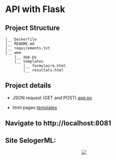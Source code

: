 # API with Flask

## Project Structure

```
|__ Dockerfile 
|__ README.md 
|__ requirements.txt
|__ www
    |__ app.py
    |__ templates
        |__ formulaire.html
        |__ resultats.html
```
## Project details

* JSON request (GET and POST) [app.py](https://github.com/Simplon-IA-Bdx-1/realestate-guillaume-nicos-pierre-silvia/blob/dev/prediction_container/www/app.py)

* html pages [templates](https://github.com/Simplon-IA-Bdx-1/realestate-guillaume-nicos-pierre-silvia/tree/dev/prediction_container/www/templates)


## Navigate to http://localhost:8081

## Site **SelogerML**:

<p align="center"><img src="https://zupimages.net/up/20/12/omsq.png"></p>
